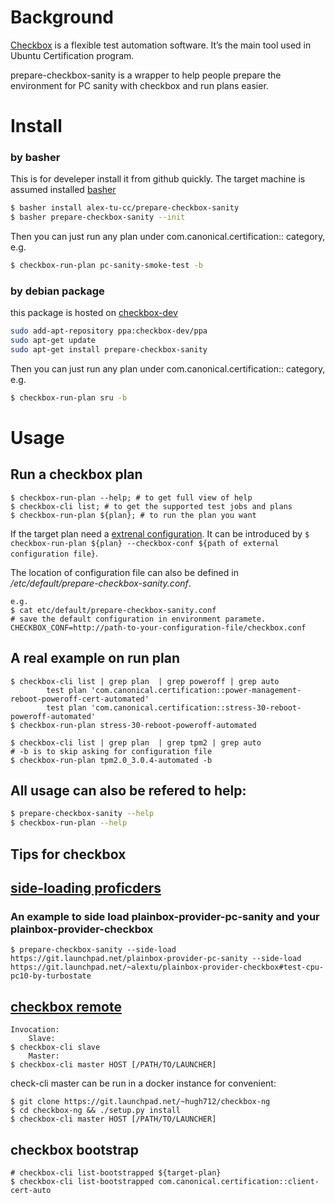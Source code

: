 # Background

[Checkbox](https://checkbox.readthedocs.io/) is a flexible test automation software. It’s the main tool used in Ubuntu Certification program.

prepare-checkbox-sanity is a wrapper to help people prepare the environment for PC sanity with checkbox and run plans easier.

# Install

### by basher
This is for develeper install it from github quickly.
The target machine is assumed installed [basher](https://github.com/basherpm/basher/blob/master/README.md)
~~~ sh
$ basher install alex-tu-cc/prepare-checkbox-sanity
$ basher prepare-checkbox-sanity --init
~~~

Then you can just run any plan under com.canonical.certification:: category, e.g.
~~~ sh
$ checkbox-run-plan pc-sanity-smoke-test -b
~~~

### by debian package
this package is hosted on [checkbox-dev](https://launchpad.net/~checkbox-dev/+archive/ubuntu/ppa)
~~~ sh
sudo add-apt-repository ppa:checkbox-dev/ppa
sudo apt-get update
sudo apt-get install prepare-checkbox-sanity
~~~

Then you can just run any plan under com.canonical.certification:: category, e.g.
~~~ sh
$ checkbox-run-plan sru -b
~~~

# Usage

## Run a checkbox plan

```
$ checkbox-run-plan --help; # to get full view of help
$ checkbox-cli list; # to get the supported test jobs and plans
$ checkbox-run-plan ${plan}; # to run the plan you want
```

If the target plan need a [extrenal configuration](https://checkbox.readthedocs.io/en/latest/launcher-tutorial.html). It can be introduced by ``$ checkbox-run-plan ${plan} --checkbox-conf ${path of external configuration file}``.

The location of configuration file can also be defined in _/etc/default/prepare-checkbox-sanity.conf_.
```
e.g.
$ cat etc/default/prepare-checkbox-sanity.conf
# save the default configuration in environment paramete.
CHECKBOX_CONF=http://path-to-your-configuration-file/checkbox.conf
```


## A real example on run plan
```
$ checkbox-cli list | grep plan  | grep poweroff | grep auto
        test plan 'com.canonical.certification::power-management-reboot-poweroff-cert-automated'
        test plan 'com.canonical.certification::stress-30-reboot-poweroff-automated'
$ checkbox-run-plan stress-30-reboot-poweroff-automated

$ checkbox-cli list | grep plan  | grep tpm2 | grep auto
# -b is to skip asking for configuration file
$ checkbox-run-plan tpm2.0_3.0.4-automated -b
```

## All usage can also be refered to help:
```sh
$ prepare-checkbox-sanity --help
$ checkbox-run-plan --help
```
## Tips for checkbox

## [side-loading proficders](https://checkbox.readthedocs.io/en/latest/side-loading.html)
### An example to side load plainbox-provider-pc-sanity and your plainbox-provider-checkbox

```
$ prepare-checkbox-sanity --side-load https://git.launchpad.net/plainbox-provider-pc-sanity --side-load https://git.launchpad.net/~alextu/plainbox-provider-checkbox#test-cpu-pc10-by-turbostate
```

## [checkbox remote](https://checkbox.readthedocs.io/en/latest/remote.html)

```
Invocation:
    Slave:
$ checkbox-cli slave
    Master:
$ checkbox-cli master HOST [/PATH/TO/LAUNCHER]
```

check-cli master can be run in a docker instance for convenient:

```
$ git clone https://git.launchpad.net/~hugh712/checkbox-ng
$ cd checkbox-ng && ./setup.py install
$ checkbox-cli master HOST [/PATH/TO/LAUNCHER]
```

## checkbox bootstrap
```
# checkbox-cli list-bootstrapped ${target-plan}
$ checkbox-cli list-bootstrapped com.canonical.certification::client-cert-auto
```
